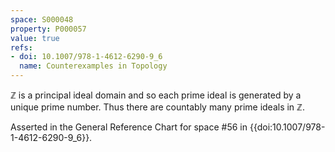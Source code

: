 ```yaml
---
space: S000048
property: P000057
value: true
refs:
- doi: 10.1007/978-1-4612-6290-9_6
  name: Counterexamples in Topology
---
```


$\mathbb{Z}$ is a principal ideal domain and so each prime ideal is generated by a unique prime number. Thus there are countably many prime ideals in $\mathbb{Z}$.

Asserted in the General Reference Chart for space #56 in
{{doi:10.1007/978-1-4612-6290-9_6}}.

